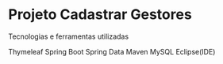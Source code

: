 # Projeto Cadastrar Gestores

Tecnologias e ferramentas utilizadas

Thymeleaf
Spring Boot
Spring Data
Maven
MySQL
Eclipse(IDE)

